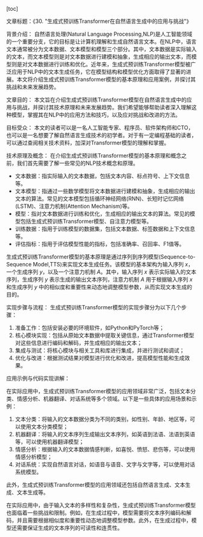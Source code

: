 
[toc]                    
                
                
文章标题：《30. "生成式预训练Transformer在自然语言生成中的应用与挑战"》

背景介绍：
自然语言处理(Natural Language Processing,NLP)是人工智能领域的一个重要分支，它的目标是让计算机理解和生成自然语言文本。在NLP中，语言文本通常被分为文本数据、文本模型和模型三个部分。其中，文本数据是实际输入的文本，而文本模型则是对文本数据进行建模和抽象，生成相应的输出文本，而模型则是对文本数据进行训练和优化。近年来，生成式预训练Transformer模型被广泛应用于NLP中的文本生成任务，它在模型结构和模型优化方面取得了显著的进展。本文将介绍生成式预训练Transformer模型的基本原理和应用案例，并探讨其挑战和未来发展趋势。

文章目的：
本文旨在介绍生成式预训练Transformer模型在自然语言生成中的应用与挑战，并探讨其技术原理和未来发展趋势。我们希望能够帮助读者深入理解这种模型，掌握其在NLP中的应用方法和技巧，以及应对挑战和改进的方法。

目标受众：
本文的读者可以是一名人工智能专家、程序员、软件架构师和CTO，也可以是一名想要了解自然语言生成技术的初学者。对于有一定编程基础的读者，可以通过查阅相关技术资料，加深对Transformer模型的理解和掌握。

技术原理及概念：
在介绍生成式预训练Transformer模型的基本原理和概念之前，我们首先需要了解一些常见的NLP技术概念和原理。

- 文本数据：指实际输入的文本数据，包括文本内容、标点符号、上下文信息等。
- 文本模型：指通过一些数学模型将文本数据进行建模和抽象，生成相应的输出文本的算法。常见的文本模型包括循环神经网络(RNN)、长短时记忆网络(LSTM)、注意力机制(Attention Mechanism)等。
- 模型：指对文本数据进行训练和优化，生成相应的输出文本的算法。常见的模型包括生成式预训练Transformer模型、自注意力模型等。
- 训练数据：指用于训练模型的数据集，包括文本数据、标签数据和上下文信息等。
- 评估指标：指用于评估模型性能的指标，包括准确率、召回率、F1值等。

生成式预训练Transformer模型的基本原理是通过序列到序列模型(Sequence-to-Sequence Model,TTS)来实现文本生成任务。该模型的基本架构为输入序列 $x$，一个生成序列 $y$，以及一个注意力机制 $A$。其中，输入序列 $x$ 表示实际输入的文本序列，生成序列 $y$ 表示生成的输出文本序列，注意力机制 $A$ 用于根据输入序列 $x$ 和生成序列 $y$ 中的相似度和重要性来动态地调整模型参数，从而实现文本生成的目的。

实现步骤与流程：
生成式预训练Transformer模型的实现步骤分为以下几个步骤：

1. 准备工作：包括安装必要的环境软件，如Python和PyTorch等；
2. 核心模块实现：包括从原始文本数据中提取关键信息，通过Transformer模型对这些信息进行编码和解码，并生成相应的输出文本；
3. 集成与测试：将核心模块与相关工具和库进行集成，并进行测试和调试；
4. 优化与改进：根据测试结果对模型进行优化和改进，提高模型性能和生成效果。

应用示例与代码实现讲解：

在实际应用中，生成式预训练Transformer模型的应用领域非常广泛，包括文本分类、情感分析、机器翻译、对话系统等多个领域。以下是一些具体的应用场景和示例：

1. 文本分类：将输入的文本数据分类为不同的类别，如性别、年龄、地区等，可以使用文本分类模型；
2. 机器翻译：将输入的文本序列生成输出文本序列，如英语到法语、法语到英语等，可以使用机器翻译模型；
3. 情感分析：根据输入的文本数据情感判断，如喜悦、愤怒、悲伤等，可以使用情感分析模型；
4. 对话系统：实现自然语言对话，如语音与语音、文字与文字等，可以使用对话系统模型。

此外，生成式预训练Transformer模型的应用领域还包括自然语言生成、文本生成、文本生成等。

在实际应用中，由于输入文本的多样性和复杂性，生成式预训练Transformer模型也面临着一些挑战和限制。例如，在生成过程中，模型需要将文本序列编码和解码，并且需要根据相似度和重要性动态地调整模型参数。此外，在生成过程中，模型还需要保证生成的文本序列的可读性和连贯性。

